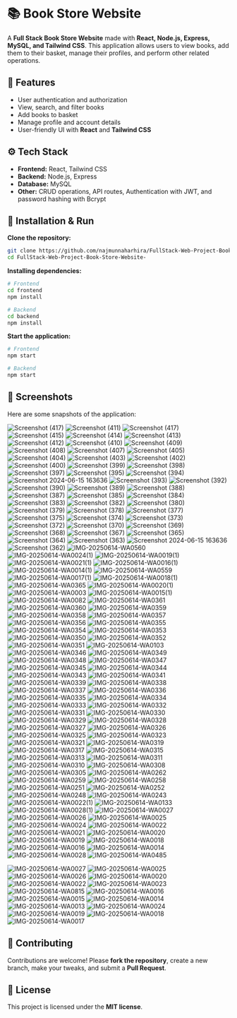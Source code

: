 
# 📚 Book Store Website

A **Full Stack Book Store Website** made with **React, Node.js, Express, MySQL, and Tailwind CSS**.
This application allows users to view books, add them to their basket, manage their profiles, and perform other related operations.


## 🌟 Features

* User authentication and authorization
* View, search, and filter books
* Add books to basket
* Manage profile and account details
* User-friendly UI with **React** and **Tailwind CSS**


## ⚙ Tech Stack

* **Frontend:** React, Tailwind CSS
* **Backend:** Node.js, Express
* **Database:** MySQL
* **Other:** CRUD operations, API routes, Authentication with JWT, and password hashing with Bcrypt


## 🏹 Installation & Run

**Clone the repository:**

```bash
git clone https://github.com/najmunnaharhira/FullStack-Web-Project-Book-Store-Website-.git
cd FullStack-Web-Project-Book-Store-Website-
```

**Installing dependencies:**

```bash
# Frontend
cd frontend
npm install

# Backend
cd backend
npm install
```

**Start the application:**

```bash
# Frontend
npm start

# Backend
npm start
```


## 📸 Screenshots

Here are some snapshots of the application:

![Screenshot (417)](https://github.com/user-attachments/assets/6bef57f8-4338-4549-8fbb-68583cbf815b)
![Screenshot (411)](https://github.com/user-attachments/assets/4b1b69d3-266b-4b0d-84e1-a55b80eea54e)
![Screenshot (417)](https://github.com/user-attachments/assets/6bef57f8-4338-4549-8fbb-68583cbf815b)
![Screenshot (415)](https://github.com/user-attachments/assets/fd38c9e4-a3d9-47a6-9b7e-d9747352fa6d)
![Screenshot (414)](https://github.com/user-attachments/assets/ff05996d-9caf-477a-beff-15bc058a561b)
![Screenshot (413)](https://github.com/user-attachments/assets/77a1c40b-a342-422d-accd-3a1500cbfa1b)
![Screenshot (412)](https://github.com/user-attachments/assets/14cf3054-cc82-4a82-a4ae-9dbc057f70d3)
![Screenshot (410)](https://github.com/user-attachments/assets/2706df05-bd42-47db-8127-a0da5e90f4a2)
![Screenshot (409)](https://github.com/user-attachments/assets/63a97e37-1081-46d4-9f0b-d052b6898554)
![Screenshot (408)](https://github.com/user-attachments/assets/17bcf58f-fc02-464e-a12b-8be11e56fef3)
![Screenshot (407)](https://github.com/user-attachments/assets/75df1188-e95e-40bd-9327-2822e5e22474)
![Screenshot (405)](https://github.com/user-attachments/assets/f7cc366e-4637-4349-929c-cc74799e181f)
![Screenshot (404)](https://github.com/user-attachments/assets/2f8db525-cb62-469e-9287-10da778197e7)
![Screenshot (403)](https://github.com/user-attachments/assets/c9b74450-72cd-4776-8df6-f8022057eb52)
![Screenshot (402)](https://github.com/user-attachments/assets/98244262-63a8-4c86-9632-4f2124b4fa29)
![Screenshot (400)](https://github.com/user-attachments/assets/e130bb8d-f5f5-480a-8259-c029797e00ab)
![Screenshot (399)](https://github.com/user-attachments/assets/4e4b4515-df65-4c0e-a41c-ca925dd0be26)
![Screenshot (398)](https://github.com/user-attachments/assets/bf02b5be-44f9-416b-b9c0-e533f4fe8b7c)
![Screenshot (397)](https://github.com/user-attachments/assets/0d4d9b0c-f915-4562-ba75-97069d6d7ac8)
![Screenshot (395)](https://github.com/user-attachments/assets/be83b652-36e5-4953-b1b4-7de61f914d8b)
![Screenshot (394)](https://github.com/user-attachments/assets/26c7d9ea-d68c-4d75-8e7e-5bbfd39ba158)
![Screenshot 2024-06-15 163636](https://github.com/user-attachments/assets/c85580de-2ada-44ea-8f42-e11eaa9ef0d0)
![Screenshot (393)](https://github.com/user-attachments/assets/972734b6-3535-4491-8092-0683c879dbeb)
![Screenshot (392)](https://github.com/user-attachments/assets/2e327b3b-3cc8-4ac9-ab1d-53450f0479b3)
![Screenshot (390)](https://github.com/user-attachments/assets/ebe810ba-a8f0-41e9-bae2-4832d7ecba31)
![Screenshot (389)](https://github.com/user-attachments/assets/4f4ab059-a64b-4ab5-9b3e-a8d97a72d910)
![Screenshot (388)](https://github.com/user-attachments/assets/8c6af487-ce38-40a3-90af-cd6add7c2ca8)
![Screenshot (387)](https://github.com/user-attachments/assets/908b8cdb-d68c-4330-8747-56b9bed93e33)
![Screenshot (385)](https://github.com/user-attachments/assets/bd6da1b0-0b90-4402-86a6-1612ee63137f)
![Screenshot (384)](https://github.com/user-attachments/assets/92a63b5b-46da-4060-840a-861de78326d6)
![Screenshot (383)](https://github.com/user-attachments/assets/58619c22-a66d-4387-853b-0943aa1b353e)
![Screenshot (382)](https://github.com/user-attachments/assets/899a47c0-67a7-409a-8320-eb5ca5c114f4)
![Screenshot (380)](https://github.com/user-attachments/assets/dd365b47-ff60-454f-8ecd-c7a637ccbcb2)
![Screenshot (379)](https://github.com/user-attachments/assets/6e5c3f67-fc36-4609-b49d-33a10902ed80)
![Screenshot (378)](https://github.com/user-attachments/assets/08b50f96-bf09-42dd-90bc-90f0ef52f76b)
![Screenshot (377)](https://github.com/user-attachments/assets/eede64bb-4c84-4614-bb35-53daa0e76c20)
![Screenshot (375)](https://github.com/user-attachments/assets/a66eac55-4f1d-4a17-ad4a-c8874be6179d)
![Screenshot (374)](https://github.com/user-attachments/assets/2bc0e34e-3f1c-4601-af6a-a207fa8dada5)
![Screenshot (373)](https://github.com/user-attachments/assets/04b3d42e-f9fa-4e8b-b450-88a9bf943c5f)
![Screenshot (372)](https://github.com/user-attachments/assets/e1baaece-768c-40ea-b2c4-5aa710a68652)
![Screenshot (370)](https://github.com/user-attachments/assets/3d46b560-abeb-4c03-b8ea-3fd2078b86d1)
![Screenshot (369)](https://github.com/user-attachments/assets/881ff73a-3670-460f-93db-1674bd161bde)
![Screenshot (368)](https://github.com/user-attachments/assets/1e4793ac-e513-4c9f-877c-07b24b477bd4)
![Screenshot (367)](https://github.com/user-attachments/assets/fc884707-d143-4861-9406-ea11e355fe4b)
![Screenshot (365)](https://github.com/user-attachments/assets/78934a46-1d43-4a44-b02e-0dfa15dc5466)
![Screenshot (364)](https://github.com/user-attachments/assets/5c263e6c-e5d1-4616-bfcd-6edd6645fd5f)
![Screenshot (363)](https://github.com/user-attachments/assets/24d91be0-87b6-431a-8c8f-a407a5a233c1)
![Screenshot 2024-06-15 163636](https://github.com/user-attachments/assets/c0adbefb-70f3-419f-ba42-07d85ed450ed)
![Screenshot (362)](https://github.com/user-attachments/assets/c23cd9ee-97af-48c6-bb02-bfac4595ee17)
![IMG-20250614-WA0560](https://github.com/user-attachments/assets/55895fc5-eca2-425a-b4a1-92669c8defc5)
![IMG-20250614-WA0024(1)](https://github.com/user-attachments/assets/c19c73eb-ab32-4b40-98f3-72b612fb52c2)
![IMG-20250614-WA0019(1)](https://github.com/user-attachments/assets/9f0cb1c0-7f52-4eb7-a9a0-52e3c4431b03)
![IMG-20250614-WA0021(1)](https://github.com/user-attachments/assets/6bec5254-815c-44ca-a9d1-4aaeab871161)
![IMG-20250614-WA0016(1)](https://github.com/user-attachments/assets/a8b7039f-c0e5-4269-a602-2bd93fe00265)
![IMG-20250614-WA0014(1)](https://github.com/user-attachments/assets/75d33e77-e261-460a-8fcd-a300437a4f77)
![IMG-20250614-WA0559](https://github.com/user-attachments/assets/353a5ec9-bbaf-4690-8949-08021ccbe9c4)
![IMG-20250614-WA0017(1)](https://github.com/user-attachments/assets/27f39246-27ef-470c-9bef-0a169811115a)
![IMG-20250614-WA0018(1)](https://github.com/user-attachments/assets/768c521b-4662-48df-b1ab-57193cde96a7)
![IMG-20250614-WA0365](https://github.com/user-attachments/assets/5bf38780-3e7a-448d-a490-5e5f1ad1a3b3)
![IMG-20250614-WA0020(1)](https://github.com/user-attachments/assets/70ac5a90-b8c4-43c4-914b-cfdad0ae0951)
![IMG-20250614-WA0003](https://github.com/user-attachments/assets/da05f022-3bd8-4566-bfd1-bc368828443f)
![IMG-20250614-WA0015(1)](https://github.com/user-attachments/assets/d0300002-2d67-48e5-b208-132e191b29ad)
![IMG-20250614-WA0082](https://github.com/user-attachments/assets/09b14cc5-0c8e-406c-ab2e-5fa40365f609)
![IMG-20250614-WA0361](https://github.com/user-attachments/assets/dd9cd54d-d4b0-4b17-a16f-4c88d02a1520)
![IMG-20250614-WA0360](https://github.com/user-attachments/assets/4237d0d8-ff0b-4d70-bf86-5bc4360e6f98)
![IMG-20250614-WA0359](https://github.com/user-attachments/assets/7ea69983-4e44-44bf-89b2-6762a6d46b18)
![IMG-20250614-WA0358](https://github.com/user-attachments/assets/981662f6-0ccf-49ad-8730-a5723f4b26d2)
![IMG-20250614-WA0357](https://github.com/user-attachments/assets/7797a2c6-a076-415f-b109-4169a4b93aa7)
![IMG-20250614-WA0356](https://github.com/user-attachments/assets/e0c138f0-a08e-4a20-a636-fad033193e4a)
![IMG-20250614-WA0355](https://github.com/user-attachments/assets/389e8cf0-31d7-4160-aae2-e7c68d646464)
![IMG-20250614-WA0354](https://github.com/user-attachments/assets/61f1b971-5461-42ab-81db-7e2ceff26d01)
![IMG-20250614-WA0353](https://github.com/user-attachments/assets/b1948e98-9c6f-486d-bf4f-add31f689cdc)
![IMG-20250614-WA0350](https://github.com/user-attachments/assets/f75f3dc0-d03e-49b8-a599-6e867044e967)
![IMG-20250614-WA0352](https://github.com/user-attachments/assets/99470e67-3da3-4683-b599-6dd6d2faf330)
![IMG-20250614-WA0351](https://github.com/user-attachments/assets/28ec9924-0b7f-4ab0-8044-04431eccfda6)
![IMG-20250614-WA0103](https://github.com/user-attachments/assets/010e96e6-5fe0-431d-9881-f27fa45d6c18)
![IMG-20250614-WA0346](https://github.com/user-attachments/assets/8d4245f6-2332-482a-9816-19cab06f1179)
![IMG-20250614-WA0349](https://github.com/user-attachments/assets/13438b0e-4c29-459f-abaa-78f82e5c8593)
![IMG-20250614-WA0348](https://github.com/user-attachments/assets/4ade12ec-6bbb-4e9f-b453-efaaae3205e9)
![IMG-20250614-WA0347](https://github.com/user-attachments/assets/75bc9e10-0561-4a86-bbff-7424cb67e97d)
![IMG-20250614-WA0345](https://github.com/user-attachments/assets/f77cacec-619d-48e7-aaab-f66c8c6b38a2)
![IMG-20250614-WA0344](https://github.com/user-attachments/assets/b9b7c7d6-c1c7-4b56-a8b1-64454633c85a)
![IMG-20250614-WA0343](https://github.com/user-attachments/assets/1af37f68-0d04-4168-8313-2b0db57da8ea)
![IMG-20250614-WA0341](https://github.com/user-attachments/assets/39c83fb8-5f61-4765-a356-506c6f699242)
![IMG-20250614-WA0339](https://github.com/user-attachments/assets/b0fd4eea-7d20-468d-a2fa-244446a515ad)
![IMG-20250614-WA0338](https://github.com/user-attachments/assets/c1e2bc51-24df-4c6e-b24e-5f335e09921d)
![IMG-20250614-WA0337](https://github.com/user-attachments/assets/adddd270-d906-4e72-8e1e-41fa964b288a)
![IMG-20250614-WA0336](https://github.com/user-attachments/assets/24ba674e-28b4-4363-8891-b4579002957b)
![IMG-20250614-WA0335](https://github.com/user-attachments/assets/306235fe-2e1d-4e8e-8ff0-8799d72b69fa)
![IMG-20250614-WA0334](https://github.com/user-attachments/assets/fa95bd6f-ffcd-43f2-a0a7-fd729081f242)
![IMG-20250614-WA0333](https://github.com/user-attachments/assets/01640377-dfae-4eac-ad31-05aec40c7d54)
![IMG-20250614-WA0332](https://github.com/user-attachments/assets/717f926f-c108-4d12-ab99-9374b60fb20f)
![IMG-20250614-WA0331](https://github.com/user-attachments/assets/fe6c7e06-6e63-4fb0-8075-765505d48652)
![IMG-20250614-WA0330](https://github.com/user-attachments/assets/1bc8d982-110d-46f5-8089-011b45b2444e)
![IMG-20250614-WA0329](https://github.com/user-attachments/assets/75c839b6-aab6-4a27-b86e-555c0e335d6e)
![IMG-20250614-WA0328](https://github.com/user-attachments/assets/d0acf15a-9445-4764-a6fe-f40796e91812)
![IMG-20250614-WA0327](https://github.com/user-attachments/assets/4d75d39f-bb26-4541-9320-0cb960074f6b)
![IMG-20250614-WA0326](https://github.com/user-attachments/assets/d095c27c-3787-4417-8961-7bfea038abe6)
![IMG-20250614-WA0325](https://github.com/user-attachments/assets/50eecc99-c1df-4774-8b56-519d66ee4283)
![IMG-20250614-WA0323](https://github.com/user-attachments/assets/294135a7-ea55-4ae1-ae0e-06325422f6e8)
![IMG-20250614-WA0321](https://github.com/user-attachments/assets/00b8fa39-b06f-4435-a1bb-cad32bbb8e35)
![IMG-20250614-WA0319](https://github.com/user-attachments/assets/1903c883-a236-45b2-9794-923cfdd1ba56)
![IMG-20250614-WA0317](https://github.com/user-attachments/assets/b611d677-a2e6-4c3f-a686-44925c9a524b)
![IMG-20250614-WA0315](https://github.com/user-attachments/assets/c35ba57d-6dab-4b36-9882-85b6290d9a1e)
![IMG-20250614-WA0313](https://github.com/user-attachments/assets/b5346f4c-c705-41f2-9e40-3c2b0acddfec)
![IMG-20250614-WA0311](https://github.com/user-attachments/assets/bdd69986-32ac-45d3-81d7-7e884c27f7a8)
![IMG-20250614-WA0310](https://github.com/user-attachments/assets/450c4f02-39e9-48e8-bbdd-1d9e942809df)
![IMG-20250614-WA0308](https://github.com/user-attachments/assets/c78fcda6-5a74-4135-a8f9-9f2ae77b02d4)
![IMG-20250614-WA0305](https://github.com/user-attachments/assets/fd56513e-1822-49bc-8658-439e07455798)
![IMG-20250614-WA0262](https://github.com/user-attachments/assets/80527857-c69f-4009-8531-efa53e020259)
![IMG-20250614-WA0259](https://github.com/user-attachments/assets/ad932470-325e-4668-a976-c8da73ec7352)
![IMG-20250614-WA0258](https://github.com/user-attachments/assets/92f9628f-7beb-483e-a38e-a2bdad553dac)
![IMG-20250614-WA0251](https://github.com/user-attachments/assets/f01754e5-9b32-4f46-8fe9-95e167c3fb00)
![IMG-20250614-WA0252](https://github.com/user-attachments/assets/137dc7e2-28ba-4a31-a639-df194c2cc44e)
![IMG-20250614-WA0248](https://github.com/user-attachments/assets/85739ed3-91af-466d-83c4-c50a11923a55)
![IMG-20250614-WA0243](https://github.com/user-attachments/assets/ca4a31af-92e9-433f-aa8b-30fa57fdce13)
![IMG-20250614-WA0022(1)](https://github.com/user-attachments/assets/68480324-16b9-4445-ace5-ab67b44b56d3)
![IMG-20250614-WA0133](https://github.com/user-attachments/assets/c459892c-ea30-49b6-8e31-d3ff8e4efd8c)
![IMG-20250614-WA0028(1)](https://github.com/user-attachments/assets/c053918e-e88a-4cb8-b819-562432be9eed)
![IMG-20250614-WA0027](https://github.com/user-attachments/assets/e3aa0626-4762-4492-9777-1a87575deec3)
![IMG-20250614-WA0026](https://github.com/user-attachments/assets/aa429e55-0cd0-4095-8160-b3f082e63fff)
![IMG-20250614-WA0025](https://github.com/user-attachments/assets/96f8f5b3-c30c-4354-85ff-7fe704f1fc18)
![IMG-20250614-WA0024](https://github.com/user-attachments/assets/a26a408e-3a1a-4a93-bda1-1027fa5a4a02)
![IMG-20250614-WA0022](https://github.com/user-attachments/assets/562665d9-f847-4219-b570-6f74867d7c34)
![IMG-20250614-WA0021](https://github.com/user-attachments/assets/233009fe-5cb5-4de8-a81a-3656fbbce89d)
![IMG-20250614-WA0020](https://github.com/user-attachments/assets/26b3149c-acc8-4fbd-b50d-e947149b5041)
![IMG-20250614-WA0019](https://github.com/user-attachments/assets/27100e32-4e4e-449c-a234-60b034ced430)
![IMG-20250614-WA0018](https://github.com/user-attachments/assets/f298ecfc-f5e4-4958-9022-c66f4789f4fa)
![IMG-20250614-WA0016](https://github.com/user-attachments/assets/61322926-b326-4b1b-b95a-d621b3fe1bb8)
![IMG-20250614-WA0014](https://github.com/user-attachments/assets/8472e565-3fd0-4ac3-a117-078c07cf236c)
![IMG-20250614-WA0028](https://github.com/user-attachments/assets/a8552272-4aed-43e3-bce3-a83806e8cace)
![IMG-20250614-WA0485](https://github.com/user-attachments/assets/7cdaf88c-5187-4cc3-837e-dde8c6864d47)

![IMG-20250614-WA0027](https://github.com/user-attachments/assets/fe60bfe8-c294-48ea-8869-62f2aa0feeb9)
![IMG-20250614-WA0025](https://github.com/user-attachments/assets/1ef9f6b1-02fe-4272-bb02-0157f560430d)
![IMG-20250614-WA0026](https://github.com/user-attachments/assets/9954fb0f-7491-454d-bd1f-043801f74de1)
![IMG-20250614-WA0020](https://github.com/user-attachments/assets/73f425ba-1b31-41ac-b81d-1df3cc402815)
![IMG-20250614-WA0022](https://github.com/user-attachments/assets/183e5f87-0772-4119-bfcb-44fa3990b1ae)
![IMG-20250614-WA0023](https://github.com/user-attachments/assets/93f9213d-9313-467e-86d0-7b35f7f3138c)
![IMG-20250614-WA0815](https://github.com/user-attachments/assets/26acd166-ac08-4b97-b4a1-317acf51394f)
![IMG-20250614-WA0016](https://github.com/user-attachments/assets/5c5bd91f-29dc-4337-bbf3-809f7660ef01)
![IMG-20250614-WA0015](https://github.com/user-attachments/assets/0c1e1f42-b178-42b3-a437-01836d36c4fa)
![IMG-20250614-WA0014](https://github.com/user-attachments/assets/d4945089-d3e8-428c-b939-993dadf8d4f6)
![IMG-20250614-WA0013](https://github.com/user-attachments/assets/ca9f2ae3-00c6-46f0-8509-8099665f7a89)
![IMG-20250614-WA0024](https://github.com/user-attachments/assets/de1192f1-13db-4471-802c-ee1169c9d0be)
![IMG-20250614-WA0019](https://github.com/user-attachments/assets/6925c606-6518-48a8-8cfe-15bd55d64ae5)
![IMG-20250614-WA0018](https://github.com/user-attachments/assets/ae5befd5-4a79-4695-b370-7221ebfdc4ca)
![IMG-20250614-WA0017](https://github.com/user-attachments/assets/43cfe3b4-82d5-4136-b5a2-7b19ed058262)


## 📝 Contributing

Contributions are welcome! Please **fork the repository**, create a new branch, make your tweaks, and submit a **Pull Request**.


## 🔑 License

This project is licensed under the **MIT license**.



